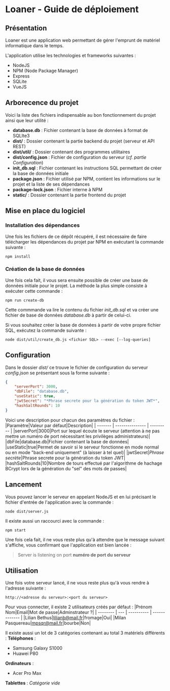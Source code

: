 # Loaner - Guide de déploiement
## Présentation
Loaner est une application web permettant de gérer l'emprunt de matériel informatique dans le temps.

L'application utilise les technologies et frameworks suivantes :
- NodeJS
- NPM (Node Package Manager)
- Express
- SQLite
- VueJS

## Arborecence du projet
Voici la liste des fichiers indispensable au bon fonctionnement du projet ainsi que leur utilité :
- **database.db** : Fichier contenant la base de données à format de SQLIte3
- **dist/** : Dossier contenant la partie backend du projet (serveur et API REST)
- **dist/util/** : Dossier contenant des programmes utilitaires
- **dist/config.json** : Fichier de configuration du serveur (*cf. partie Configuration*)
- **init_db.sql** : Fichier contenant les instructions SQL permettant de créer la base de données initiale
- **package.json** : Fichier utilisé par NPM, contient les informations sur le projet et la liste de ses dépendances
- **package-lock.json** : Fichier interne à NPM
- **static/** : Dossier contenant la partie frontend du projet

## Mise en place du logiciel
### Installation des dépendances
Une fois les fichiers de ce dépôt récupéré, il est nécessaire de faire télécharger les dépendances du projet par NPM en exécutant la commande suivante :
```
npm install
```

### Création de la base de données
Une fois cela fait, il vous sera ensuite possible de créer une base de données initiale pour le projet.
La méthode la plus simple consiste à exécuter cette commande :
```
npm run create-db
```

Cette commmande va lire le contenu du fichier *init_db.sql* et va créer une fichier de base de données *database.db* à partir de celui-ci.

Si vous souhaitez créer la base de données à partir de votre propre fichier SQL, exécutez la commande suivante :
```
node dist/util/create_db.js <fichier SQL> --exec [--log-queries]
```

## Configuration
Dans le dossier *dist/* ce trouve le fichier de configuration du serveur *config.json* se présentant sous la forme suivante :
```json
{
    "serverPort": 3000,
    "dbFile": "database.db",
    "useStatic": true,
    "jwtSecret": "*Phrase secrete pour la génération du token JWT*",
    "hashSaltRounds": 10
}
```

Voici une description pour chacun des paramètres du fichier :
|Paramètre|Valeur par défaut|Description|
| ------- | --------------- | --------- |
|serverPort|3000|Port sur lequel écoute le serveur (attention à ne pas mettre un numéro de port nécessitant les privilèges administrateurs)|
|dbFile|database.db|Fichier contenant la base de données|
|useStatic|true|Permet de savoir si le serveur fonctionne en mode normal ou en mode "back-end uniquement" (à laisser à tel quel)|
|jwtSecret|*Phrase secrète*|Phrase secrete pour la génération du token JWT|
|hashSaltRounds|10|Nombre de tours effectué par l'algorithme de hachage BCrypt lors de la génération du "sel" des mots de passes|

## Lancement
Vous pouvez lancer le serveur en appelant NodeJS et en lui précisant le fichier d'entrée de l'application avec la commande :
```
node dist/server.js
```

Il existe aussi un raccourci avec la commande :
```
npm start
```

Une fois cela fait, il ne vous reste plus qu'à attendre que le message suivant s'affiche, vous confirmant que l'application est bien lancée :
> Server is listening on port **numéro de port du serveur**

## Utilisation
Une fois votre serveur lancé, il ne vous reste plus qu'à vous rendre à l'adresse suivante :
```
http://<adresse du serveur>:<port du serveur>
```

Pour vous connecter, il existe 2 utilisateurs créés par défaut :
|Prénom Nom|Email|Mot de passe|Adminstrateur ?|
| -------- | --- | ---------- | ------------- |
|Lilian Bethus|lilianb@mail.fr|fromage|Oui|
|Milan Pasquereau|mpsqr@mail.fr|bourbe|Non|

Il existe aussi un lot de 3 catégories contenant au total 3 matériels différents :
**Téléphones** :
 - Samsung Galaxy S1000
 - Huawei P80

**Ordinateurs** :
 - Acer Pro Max

**Tablettes** :
*Catégorie vide*

